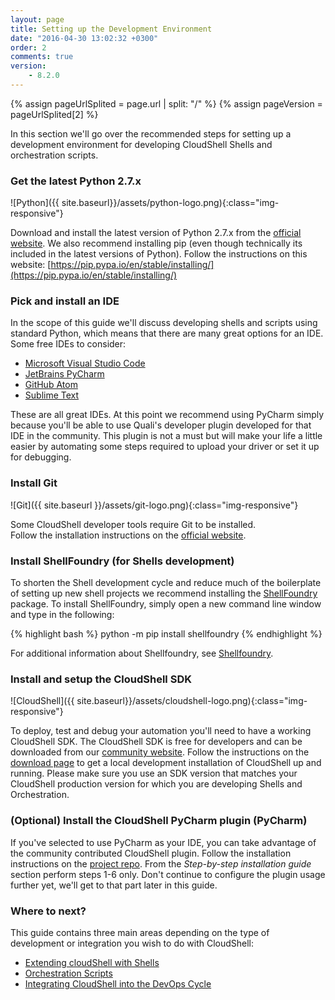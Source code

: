 ```yaml
---
layout: page
title: Setting up the Development Environment
date: "2016-04-30 13:02:32 +0300"
order: 2
comments: true
version:
    - 8.2.0
---
```


{% assign pageUrlSplited = page.url | split: "/" %}
{% assign pageVersion = pageUrlSplited[2] %}

In this section we'll go over the recommended steps for setting up a development environment for developing CloudShell Shells and orchestration scripts.

### Get the latest Python 2.7.x
![Python]({{ site.baseurl}}/assets/python-logo.png){:class="img-responsive"}

Download and install the latest version of Python 2.7.x from the [official website](https://www.python.org/downloads/).
We also recommend installing pip (even though technically its included in the latest versions of Python). Follow the instructions on this website: [https://pip.pypa.io/en/stable/installing/](https://pip.pypa.io/en/stable/installing/)

### Pick and install an IDE

In the scope of this guide we'll discuss developing shells and scripts using standard
Python, which means that there are many great options for an IDE.
Some free IDEs to consider:

* [Microsoft Visual Studio Code](https://code.visualstudio.com/)
* [JetBrains PyCharm](https://www.jetbrains.com/pycharm/)
* [GitHub Atom ](https://atom.io/)
* [Sublime Text ](https://www.sublimetext.com/)

These are all great IDEs. At this point we recommend using PyCharm simply because you'll be able to use
Quali's developer plugin developed for that IDE in the community. This plugin is not a must but will make
your life a little easier by automating some steps required to upload your driver or set it up for debugging.

### Install Git

![Git]({{ site.baseurl }}/assets/git-logo.png){:class="img-responsive"}

Some CloudShell developer tools require Git to be installed.    
Follow the installation instructions on the [official website](https://git-scm.com/book/en/v2/Getting-Started-Installing-Git).

### Install ShellFoundry (for Shells development)

To shorten the Shell development cycle and reduce much of the boilerplate of setting up new
shell projects we recommend installing the [ShellFoundry](https://github.com/QualiSystems/shellfoundry) package.
To install ShellFoundry, simply open a new command line  window and type in the following:

{% highlight bash %} python -m pip install shellfoundry {% endhighlight %}

For additional information about Shellfoundry, see [Shellfoundry]({{site.baseurl}}/reference/{{pageVersion}}/shellfoundry-intro.html).

### Install and setup the CloudShell SDK

![CloudShell]({{ site.baseurl}}/assets/cloudshell-logo.png){:class="img-responsive"}

To deploy, test and debug your automation you'll need to have a working CloudShell SDK.
The CloudShell SDK is free for developers and can be downloaded from our
[community website](http://community.quali.com/spaces/12/index.html).
Follow the instructions on the [download page](http://info.quali.com/cloudshell-developer-edition-download) to get a local development installation of CloudShell up and running.
Please make sure you use an SDK version that matches your CloudShell production version for which you are developing Shells and Orchestration.

### (Optional) Install the CloudShell PyCharm plugin (PyCharm)

If you've selected to use PyCharm as your IDE, you can take advantage of the community contributed CloudShell plugin.
Follow the installation instructions on the [project repo](https://github.com/QualiSystemsLab/CloudShell-PyCharm-Plugin).
From the _Step-by-step installation guide_ section perform steps 1-6 only. Don't continue to configure the plugin usage further yet, we'll get to that part later in this guide.

### Where to next?

This guide contains three main areas depending on the type of development or integration you wish to do with CloudShell:

* [Extending cloudShell with Shells]({{site.baseurl}}/shells/{{pageVersion}}/getting-started.html)
* [Orchestration Scripts]({{site.baseurl}}/orchestration/{{pageVersion}}/getting-started.html)
* [Integrating CloudShell into the DevOps Cycle]({{site.baseurl}}/devops/{{pageVersion}}/devops-integration.html)